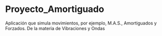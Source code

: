 # Proyecto_Amortiguado
Aplicación que simula movimientos, por ejemplo, M.A.S., Amortiguados y Forzados. De la materia de Vibraciones y Ondas
